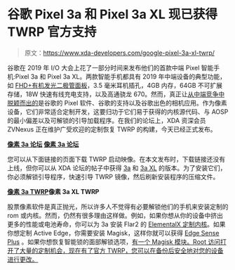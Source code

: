# 谷歌 Pixel 3a 和 Pixel 3a XL 现已获得 TWRP 官方支持

> 原文：<https://www.xda-developers.com/google-pixel-3a-xl-twrp/>

谷歌在 2019 年 I/O 大会上花了一部分时间来发布他们的首款中端 Pixel 智能手机:Pixel 3a 和 Pixel 3a XL。两款智能手机都具有 2019 年中端设备的典型功能，如 [FHD+有机发光二极管面板](https://www.xda-developers.com/google-pixel-3a-display-review/)，3.5 毫米耳机插孔，4GB 内存，64GB 不可扩展存储，18W 快速有线充电支持，以及高通骁龙 670。然而，真正让[从中端竞争中脱颖而出的](https://www.xda-developers.com/google-pixel-3a-hands-on-review/)是谷歌的 Pixel 软件、谷歌的支持以及谷歌出色的相机应用。作为像素设备，它们非常适合定制开发，这要归功于它们易于获得的内核源代码、与 AOSP 的最小偏差以及可解锁的引导加载程序。在我们的论坛上，XDA 资深会员 ZVNexus 正在维护广受欢迎的定制恢复 TWRP 的构建，今天已经正式发布。

**[像素 3a 论坛](https://forum.xda-developers.com/pixel-3a) [像素 3a 论坛](https://forum.xda-developers.com/pixel-3a-xl)**

您可以从下面链接的页面下载 TWRP 启动映像。在本文发布时，下载链接还没有上线，但你可以从 XDA 论坛的帖子中获得 [3a](https://forum.xda-developers.com/pixel-3a/development/twrp-3-3-1-pixel-3a-t3943413) 和 [3a XL](https://forum.xda-developers.com/pixel-3a-xl/development/twrp-3-3-1-pixel-3a-unofficial-t3943419) 的版本。为了安装它们，你必须解锁引导程序，快速引导 TWRP 镜像，然后刷新安装程序的压缩文件。

[**像素 3a TWRP**](https://twrp.me/google/googlepixel3a.html)**像素 3a XL TWRP**

股票像素软件是真正抛光，所以许多人不觉得有必要解锁他们的手机来安装定制的 rom 或内核。然而，仍然有很多理由这样做。例如，如果你想从你的设备中挤出更多的性能或电池寿命，你可以为 3a 安装 Flar2 的 [ElementalX 定制内核](https://forum.xda-developers.com/pixel-3a/development/kernel-pixel-3a-xl-elementalx-1-01-t3931185)。如果你想定制 Active Edge，你需要安装 Magisk，这样你就可以获得 [Edge Sense Plus](https://forum.xda-developers.com/pixel-3a/themes/tweet-app-edge-sense-plus-customize-t3928923) 。如果你想恢复智能锁的面部解锁选项，[有一个 Magisk 模块。Root 访问打开了大量的定制机会，现在有了官方 TWRP，您可以在备份后安全地对您的设备进行更改。](https://forum.xda-developers.com/pixel-3a/themes/magisk-module-unlock-t3945610)